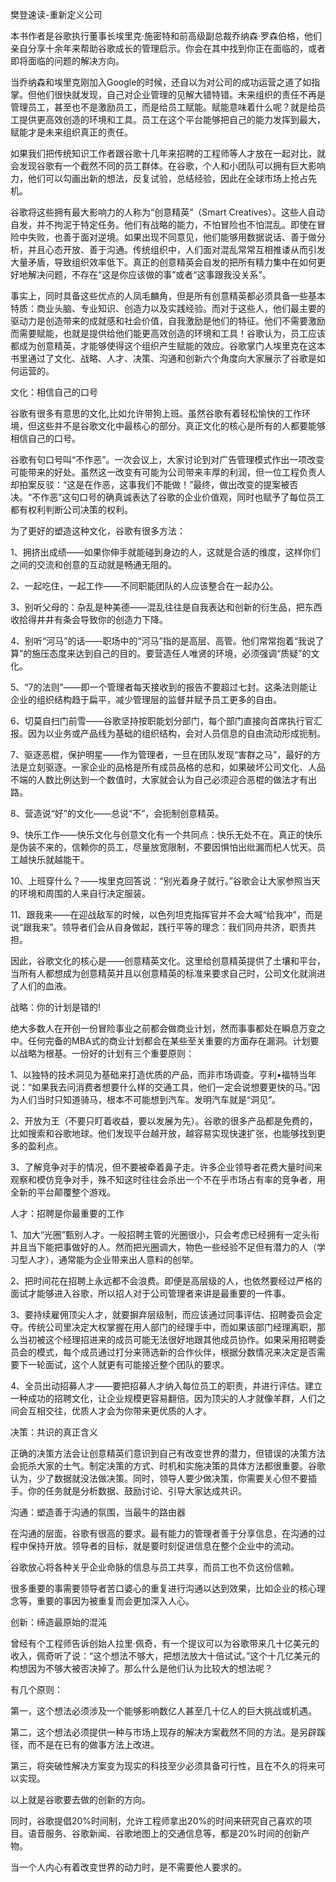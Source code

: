 樊登速读-重新定义公司

本书作者是谷歌执行董事长埃里克·施密特和前高级副总裁乔纳森·罗森伯格，他们亲自分享十余年来帮助谷歌成长的管理启示。你会在其中找到你正在面临的，或者即将面临的问题的解决方向。

当乔纳森和埃里克刚加入Google的时候，还自以为对公司的成功运营之道了如指掌。但他们很快就发现，自己对企业管理的见解大错特错。未来组织的责任不再是管理员工，甚至也不是激励员工，而是给员工赋能。赋能意味着什么呢？就是给员工提供更高效创造的环境和工具。员工在这个平台能够把自己的能力发挥到最大，赋能才是未来组织真正的责任。

如果我们把传统知识工作者跟谷歌十几年来招聘的工程师等人才放在一起对比，就会发现谷歌有一个截然不同的员工群体。在谷歌，个人和小团队可以拥有巨大影响力，他们可以勾画出新的想法，反复试验，总结经验，因此在全球市场上抢占先机。

谷歌将这些拥有最大影响力的人称为“创意精英”（Smart Creatives）。这些人自动自发，并不拘泥于特定任务。他们有战略的能力，不怕冒险也不怕混乱。即使在冒险中失败，也善于面对逆境。如果出现不同意见，他们能够用数据说话、善于做分析，并且心态开放、善于沟通。传统组织中，人们面对混乱常常互相推诿从而引发大量矛盾，导致组织效率低下。真正的创意精英会自发的把所有精力集中在如何更好地解决问题，不存在“这是你应该做的事”或者“这事跟我没关系”。

事实上，同时具备这些优点的人凤毛麟角，但是所有创意精英都必须具备一些基本特质：商业头脑、专业知识、创造力以及实践经验。而对于这些人，他们最主要的驱动力是创造带来的成就感和社会价值，自我激励是他们的特征。他们不需要激励而需要赋能，也就是提供给他们能更高效创造的环境和工具！谷歌认为，员工应该都成为创意精英，才能够使得这个组织产生赋能的效应。谷歌掌门人埃里克在这本书里通过了文化、战略、人才、决策、沟通和创新六个角度向大家展示了谷歌是如何运营的。 



文化：相信自己的口号

谷歌有很多有意思的文化,比如允许带狗上班。虽然谷歌有着轻松愉快的工作环境，但这些并不是谷歌文化中最核心的部分。真正文化的核心是所有的人都要能够相信自己的口号。

谷歌有句口号叫“不作恶”。一次会议上，大家讨论到对广告管理模式作出一项改变可能带来的好处。虽然这一改变有可能为公司带来丰厚的利润，但一位工程负责人却拍案反驳：“这是在作恶，这事我们不能做！”最终，做出改变的提案被否决。“不作恶”这句口号的确真诚表达了谷歌的企业价值观，同时也赋予了每位员工都有权利判断公司决策的权利。 

为了更好的塑造这种文化，谷歌有很多方法：

1、拥挤出成绩——如果你伸手就能碰到身边的人，这就是合适的维度，这样你们之间的交流和创意的互动就是畅通无阻的。

2、一起吃住，一起工作——不同职能团队的人应该整合在一起办公。

3、别听父母的：杂乱是种美德——混乱往往是自我表达和创新的衍生品，把东西收拾得井井有条会导致你的创造力下降。

4、别听“河马”的话——职场中的“河马”指的是高层、高管。他们常常抱着“我说了算”的施压态度来达到自己的目的。要营造任人唯贤的环境，必须强调“质疑”的文化。

5、“7的法则”——即一个管理者每天接收到的报告不要超过七封。这条法则能让企业的组织结构趋于扁平，减少管理层的监督并赋予员工更多的自由。

6、切莫自扫门前雪——谷歌坚持按职能划分部门，每个部门直接向首席执行官汇报。因为以业务或产品线为基础的组织结构，会对人员信息的自由流动形成扼制。

7、驱逐恶棍，保护明星——作为管理者，一旦在团队发现“害群之马”，最好的方法是立刻驱逐。一家企业的品格是所有成员品格的总和，如果破坏公司文化、人品不端的人数比例达到一个数值时，大家就会认为自己必须迎合恶棍的做法才有出路。

8、营造说“好”的文化——总说“不”，会扼制创意精英。

9、快乐工作——快乐文化与创意文化有一个共同点：快乐无处不在。真正的快乐是伪装不来的，信赖你的员工，尽量放宽限制，不要因惧怕出纰漏而杞人忧天。员工越快乐就越能干。

10、上班穿什么？——埃里克回答说：“别光着身子就行。”谷歌会让大家参照当天的环境和周围的人来自行决定服装。

11、跟我来——在迎战敌军的时候，以色列坦克指挥官并不会大喊“给我冲”，而是说“跟我来”。领导者们会从自身做起，践行平等的理念：我们同舟共济，职责共担。 

因此，谷歌文化的核心是——创意精英文化。这里给创意精英提供了土壤和平台，当所有人都想成为创意精英并且以创意精英的标准来要求自己时，公司文化就淌进了人们的血液。

 

战略：你的计划是错的!

绝大多数人在开创一份冒险事业之前都会做商业计划，然而事事都处在瞬息万变之中。任何完备的MBA式的商业计划都会在某些至关重要的方面存在漏洞。计划要以战略为根基。一份好的计划有三个重要原则： 

1、以独特的技术洞见为基础来打造优质的产品，而非市场调查。亨利•福特当年说：“如果我去问消费者想要什么样的交通工具，他们一定会说想要更快的马。”因为人们当时只知道骑马，根本不可能想到汽车。发明汽车就是“洞见”。

2、开放为王（不要只盯着收益，要以发展为先）。谷歌的很多产品都是免费的，比如搜索和谷歌地球。他们发现平台越开放，越容易实现快速扩张，也能够找到更多的盈利点。 

3、了解竞争对手的情况，但不要被牵着鼻子走。许多企业领导者花费大量时间来观察和模仿竞争对手，殊不知这时往往会杀出一个不在乎市场占有率的竞争者，用全新的平台颠覆整个游戏。

 

人才：招聘是你最重要的工作

1、加大“光圈”甄别人才。一般招聘主管的光圈很小，只会考虑已经拥有一定头衔并且当下能把事做好的人。然而把光圈调大，物色一些经验不足但有潜力的人（学习型人才），通常能为企业带来出人意料的创举。

2、把时间花在招聘上永远都不会浪费。即便是高层级的人，也依然要经过严格的面试才能够进入谷歌，所以招人对于公司管理者来讲是最重要的一件事。

3、要持续雇佣顶尖人才，就要摒弃层级制，而应该通过同事评估、招聘委员会定夺。传统公司里决定大权掌握在用人部门的经理手中，而如果该部门经理离职，那么当初被这个经理招进来的成员可能无法很好地跟其他成员协作。如果采用招聘委员会的模式，每个成员通过打分来筛选新的合作伙伴，根据分数情况来决定是否需要下一轮面试，这个人就更有可能接近整个团队的要求。 

4、全员出动招募人才——要把招募人才纳入每位员工的职责，并进行评估。建立一种成功的招聘文化，让企业规模更容易翻倍。因为顶尖的人才就像羊群，人们之间会互相交往，优质人才会为你带来更优质的人才。

 

决策：共识的真正含义

正确的决策方法会让创意精英们意识到自己有改变世界的潜力，但错误的决策方法会扼杀大家的士气。制定决策的方式、时机和实施决策的具体方法都很重要。谷歌认为，少了数据就没法做决策。同时，领导人要少做决策，你需要关心但不要插手。你的任务就是分析数据、鼓励讨论、引导大家达成共识。

 

沟通：塑造善于沟通的氛围，当最牛的路由器

在沟通的层面，谷歌有很高的要求。最有能力的管理者善于分享信息，在沟通的过程中保持开放。领导者的目标，就是要时刻促进信息在整个企业中的流动。

谷歌放心将各种关乎企业命脉的信息与员工共享，而员工也不负这份信赖。

很多重要的事需要领导者苦口婆心的重复进行沟通以达到效果，比如企业的核心理念等，重要的事因为被重复而会更加深入人心。

 

创新：缔造最原始的混沌

曾经有个工程师告诉创始人拉里·佩奇，有一个提议可以为谷歌带来几十亿美元的收入，佩奇听了说：“这个想法不够大，把想法放大十倍试试。”这个十几亿美元的构想因为不够大被否决掉了。那么什么是他们认为比较大的想法呢？

有几个原则：

第一，这个想法必须涉及一个能够影响数亿人甚至几十亿人的巨大挑战或机遇。

第二，这个想法必须提供一种与市场上现存的解决方案截然不同的方法。是另辟蹊径，而不是在已有的做事方法上改进。

第三，将突破性解决方案变为现实的科技至少必须具备可行性，且在不久的将来可以实现。

以上就是谷歌要去做的创新的方向。

同时，谷歌提倡20%时间制，允许工程师拿出20%的时间来研究自己喜欢的项目。语音服务、谷歌新闻、谷歌地图上的交通信息等，都是20%时间的创新产物。

当一个人内心有着改变世界的动力时，是不需要他人要求的。